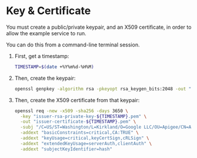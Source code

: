 # Key & Certificate

You must create a public/private keypair, and an X509 certificate, in order to
allow the example service to run.

You can do this from a command-line terminal session.


1. First, get a timestamp:
   ```sh
   TIMESTAMP=$(date +%Y%m%d-%H%M)
   ```

2. Then, create the keypair:

   ```sh
   openssl genpkey -algorithm rsa -pkeyopt rsa_keygen_bits:2048 -out "issuer-rsa-private-key-${TIMESTAMP}.pem"
   ```

2. Then, create the X509 certificate from that keypair:
   ```sh
   openssl req -new -x509 -sha256 -days 3650 \
     -key "issuer-rsa-private-key-${TIMESTAMP}.pem" \
     -out "issuer-certificate-${TIMESTAMP}.pem" \
     -subj "/C=US/ST=Washington/L=Kirkland/O=Google LLC/OU=Apigee/CN=Apigee Demonstration Portal ${TIMESTAMP} Test Root CA" \
     -addext "basicConstraints=critical,CA:TRUE" \
     -addext "keyUsage=critical,keyCertSign,cRLSign" \
     -addext "extendedKeyUsage=serverAuth,clientAuth" \
     -addext "subjectKeyIdentifier=hash"
   ```

